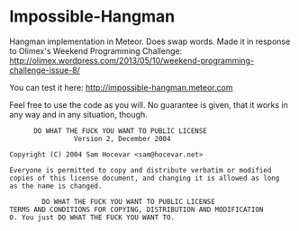 Impossible-Hangman
==================

Hangman implementation in Meteor. Does swap words. Made it in response to Olimex's Weekend Programming Challenge: http://olimex.wordpress.com/2013/05/10/weekend-programming-challenge-issue-8/

You can test it here: http://impossible-hangman.meteor.com

Feel free to use the code as you will. No guarantee is given, that it works in any way and in any situation, though.




          DO WHAT THE FUCK YOU WANT TO PUBLIC LICENSE 
                    Version 2, December 2004 

    Copyright (C) 2004 Sam Hocevar <sam@hocevar.net> 

    Everyone is permitted to copy and distribute verbatim or modified 
    copies of this license document, and changing it is allowed as long 
    as the name is changed. 

            DO WHAT THE FUCK YOU WANT TO PUBLIC LICENSE 
    TERMS AND CONDITIONS FOR COPYING, DISTRIBUTION AND MODIFICATION 
    0. You just DO WHAT THE FUCK YOU WANT TO.
